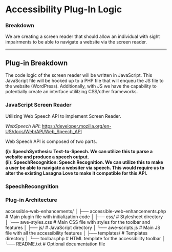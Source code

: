 

# Accessibility Plug-In Logic 

### Breakdown 

We are creating a screen reader that should allow an individual with sight impairments to be able to navigate a website via the screen reader. 

**********

## Plug-in Breakdown 

The code logic of the screen reader will be written in JavaScript. This JavaScript file will be hooked up to a PHP file that will enqueu the JS file to the website (WordPress). Additionally, with JS we have the capability to potentially create an interface utililzing CSS/other frameworks. 

### JavaScript Screen Reader

Utilizing Web Speech API to implement Screen Reader.

*WebSpeech API*: https://developer.mozilla.org/en-US/docs/Web/API/Web_Speech_API


Web Speech API is composed of two parts.

**(i): SpeechSynthesis: Text-to-Speech. We can utilize this to parse a website and produce a speech output.**\
**(ii): SpeechRecognition: Speech Recognition. We can utilize this to make a user be able to navigate a websiter via speech. This would require us to alter the existing Lasagna Love to make it compatible for this API.**

### SpeechRecongnition 


### Plug-in Architecture 

accessible-web-enhancements/
│
├── accessible-web-enhancements.php     # Main plugin file with initialization code
│
├── css/                                # Stylesheet directory
│   └── awe-styles.css                  # Main CSS file with styles for the toolbar and features
│
├── js/                                 # JavaScript directory
│   └── awe-scripts.js                  # Main JS file with all the accessibility features
│
├── templates/                          # Templates directory
│   └── toolbar.php                     # HTML template for the accessibility toolbar
│
└── README.txt                          # Optional documentation file

